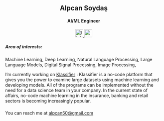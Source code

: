 <h2 align="center">Alpcan Soydaş</h2>
<h4 align="center">AI/ML Engineer</h4>


<div align="center">
  <a href="https://linkedin.com/in/alpcansoydas" target="_blank">
    <img src="https://img.shields.io/static/v1?message=LinkedIn&logo=linkedin&label=&color=0077B5&logoColor=white&labelColor=&style=for-the-badge" height="25" alt="linkedin logo"  />
 
  <a href="https://mail.google.com/mail/?view=cm&fs=1&to=alpcan50@gmail.com&su=SUBJECT&body=BODY&bcc=alpcan50@gmail.com" target="_blank">
    <img src="https://img.shields.io/static/v1?message=Gmail&logo=gmail&label=&color=D14836&logoColor=white&labelColor=&style=for-the-badge" height="25" alt="gmail logo"  />
  </a>
</div>

##### Area of interests:
Machine Learning,
Deep Learning,
Natural Language Processing,
Large Language Models,
Digital Signal Processing,
Image Processing,

I’m currently working on [Klassifier](https://klassifier.com/home) : Klassifier is a no-code platform that gives you the power to examine large datasets using machine learning and developing models. All of the programs can be implemented without the need for a data science team in your company. In the current state of affairs, no-code machine learning in the insurance, banking and retail sectors is becoming increasingly popular.

###

You can reach me at alpcan50@gmail.com

###

